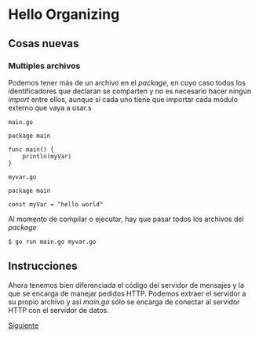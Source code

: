 # Hello Organizing

## Cosas nuevas

### Multiples archivos

Podemos tener más de un archivo en el _package_, en cuyo caso todos los
identificadores que declaran se comparten y no es necesario hacer ningún
_import_ entre ellos, aunque sí cada uno tiene que importar cada módulo
externo que vaya a usar.s

`main.go`
```golang
package main

func main() {
	println(myVar)
}
```

`myvar.go`
```golang
package main

const myVar = "hello world"
```

Al momento de compilar o ejecutar, hay que pasar todos los archivos del
_package_

```bash
$ go run main.go myvar.go
```

## Instrucciones

Ahora tenemos bien diferenciada el código del servidor de mensajes y la
que se encarga de manejar pedidos HTTP. Podemos extraer el servidor a su
propio archivo y así _main.go_ sólo se encarga de conectar al servidor
HTTP con el servidor de datos.

[Siguiente](../08_Dependencies)
